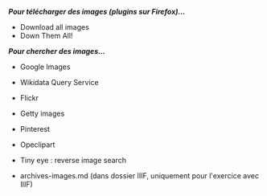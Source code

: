 ***Pour télécharger des images (plugins sur Firefox)...***
* Download all images
* Down Them All!
    
***Pour chercher des images...***

* Google Images
* Wikidata Query Service
* Flickr
* Getty images
* Pinterest
* Opeclipart
* Tiny eye : reverse image search

* archives-images.md (dans dossier IIIF, uniquement pour l'exercice avec IIIF)


